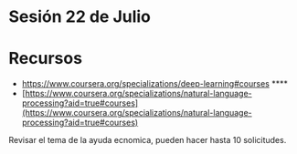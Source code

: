 # Sesión 22 de Julio

# Recursos

- https://www.coursera.org/specializations/deep-learning#courses ****
- [https://www.coursera.org/specializations/natural-language-processing?aid=true#courses](https://www.coursera.org/specializations/natural-language-processing?aid=true#courses)

Revisar el tema de la ayuda ecnomica, pueden hacer hasta 10 solicitudes.